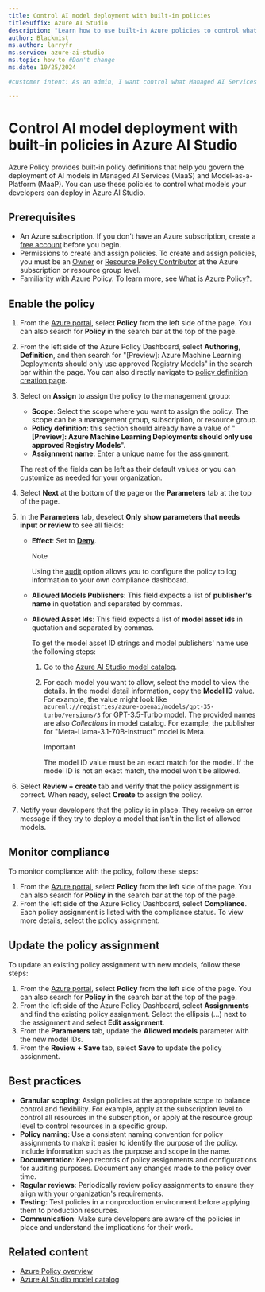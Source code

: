 ```yaml
---
title: Control AI model deployment with built-in policies
titleSuffix: Azure AI Studio
description: "Learn how to use built-in Azure policies to control what managed AI Services (MaaS) and Model-as-a-Platform (MaaP) AI models can be deployed in Azure AI Studio."
author: Blackmist
ms.author: larryfr
ms.service: azure-ai-studio
ms.topic: how-to #Don't change
ms.date: 10/25/2024

#customer intent: As an admin, I want control what Managed AI Services (MaaS) and Model-as-a-Platform (MaaP) AI models can be deployed by my developers.

---
```


# Control AI model deployment with built-in policies in Azure AI Studio

Azure Policy provides built-in policy definitions that help you govern the deployment of AI models in Managed AI Services (MaaS) and Model-as-a-Platform (MaaP). You can use these policies to control what models your developers can deploy in Azure AI Studio.

## Prerequisites

- An Azure subscription. If you don't have an Azure subscription, create a [free account](https://azure.microsoft.com/free/) before you begin.
- Permissions to create and assign policies. To create and assign policies, you must be an [Owner](/azure/role-based-access-control/built-in-roles#owner) or [Resource Policy Contributor](/azure/role-based-access-control/built-in-roles#resource-policy-contributor) at the Azure subscription or resource group level.
- Familiarity with Azure Policy. To learn more, see [What is Azure Policy?](/azure/governance/policy/overview).

## Enable the policy

1. From the [Azure portal](https://portal.azure.com), select **Policy** from the left side of the page. You can also search for **Policy** in the search bar at the top of the page.
1. From the left side of the Azure Policy Dashboard, select **Authoring**, **Definition**, and then search for "[Preview]: Azure Machine Learning Deployments should only use approved Registry Models" in the search bar within the page. You can also directly navigate to [policy definition creation page](https://portal.azure.com/#blade/Microsoft_Azure_Policy/PolicyDetailBlade/definitionId/%2Fproviders%2FMicrosoft.Authorization%2FpolicyDefinitions%2F12e5dd16-d201-47ff-849b-8454061c293d).
1. Select on **Assign** to assign the policy to the management group:

    - **Scope**: Select the scope where you want to assign the policy. The scope can be a management group, subscription, or resource group.
    - **Policy definition**: this section should already have a value of "**[Preview]: Azure Machine Learning Deployments should only use approved Registry Models**".
    - **Assignment name**: Enter a unique name for the assignment.

    The rest of the fields can be left as their default values or you can customize as needed for your organization.

1. Select **Next** at the bottom of the page or the **Parameters** tab at the top of the page.
1. In the **Parameters** tab, deselect **Only show parameters that needs input or review** to see all fields:

    - **Effect**: Set to [**Deny**](/azure/governance/policy/concepts/effect-deny).
        > [!NOTE]
        > Using the [audit](/azure/governance/policy/concepts/effect-audit) option allows you to configure the policy to log information to your own compliance dashboard.
    - **Allowed Models Publishers**: This field expects a list of **publisher's name** in quotation and separated by commas.
    - **Allowed Asset Ids**: This field expects a list of **model asset ids** in quotation and separated by commas.

        To get the model asset ID strings and model publishers' name use the following steps:

        1. Go to the [Azure AI Studio model catalog](model-catalog-overview.md).


        1. For each model you want to allow, select the model to view the details. In the model detail information, copy the **Model ID** value. For example, the value might look like `azureml://registries/azure-openai/models/gpt-35-turbo/versions/3` for GPT-3.5-Turbo model. The provided names are also *Collections* in model catalog. For example, the publisher for "Meta-Llama-3.1-70B-Instruct" model is Meta. 
        
            > [!IMPORTANT]
            > The model ID value must be an exact match for the model. If the model ID is not an exact match, the model won't be allowed.


1. Select **Review + create** tab and verify that the policy assignment is correct. When ready, select **Create** to assign the policy.
1. Notify your developers that the policy is in place. They receive an error message if they try to deploy a model that isn't in the list of allowed models.

## Monitor compliance

To monitor compliance with the policy, follow these steps:

1. From the [Azure portal](https://portal.azure.com), select **Policy** from the left side of the page. You can also search for **Policy** in the search bar at the top of the page.
1. From the left side of the Azure Policy Dashboard, select **Compliance**. Each policy assignment is listed with the compliance status. To view more details, select the policy assignment.

## Update the policy assignment

To update an existing policy assignment with new models, follow these steps:

1. From the [Azure portal](https://portal.azure.com), select **Policy** from the left side of the page. You can also search for **Policy** in the search bar at the top of the page.
1. From the left side of the Azure Policy Dashboard, select **Assignments** and find the existing policy assignment. Select the ellipsis (...) next to the assignment and select **Edit assignment**.
1. From the **Parameters** tab, update the **Allowed models** parameter with the new model IDs.
1. From the **Review + Save** tab, select **Save** to update the policy assignment.

## Best practices

- **Granular scoping**: Assign policies at the appropriate scope to balance control and flexibility. For example, apply at the subscription level to control all resources in the subscription, or apply at the resource group level to control resources in a specific group.
- **Policy naming**: Use a consistent naming convention for policy assignments to make it easier to identify the purpose of the policy. Include information such as the purpose and scope in the name.
- **Documentation**: Keep records of policy assignments and configurations for auditing purposes. Document any changes made to the policy over time.
- **Regular reviews**: Periodically review policy assignments to ensure they align with your organization's requirements.
- **Testing**: Test policies in a nonproduction environment before applying them to production resources.
- **Communication**: Make sure developers are aware of the policies in place and understand the implications for their work.

## Related content

- [Azure Policy overview](/azure/governance/policy/overview)
- [Azure AI Studio model catalog](model-catalog-overview.md)

